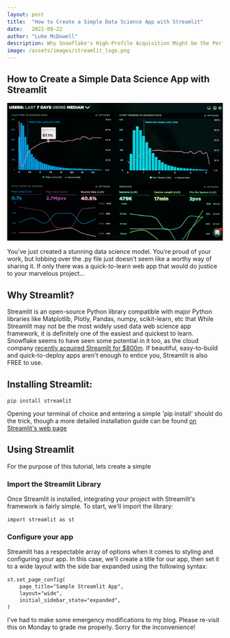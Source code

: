 ```yaml
---
layout: post
title:  "How to Create a Simple Data Science App with Streamlit"
date:   2022-09-22
author: "Luke McDowell"
description: Why Snowflake's High-Profile Acquisition Might be the Perfect Place to Deploy your Project.
image: /assets/images/streamlit_logo.png
---
```


## How to Create a Simple Data Science App with Streamlit

![image:](/assets/images/app1.png)

You’ve just created a stunning data science model. You’re proud of your work, but lobbing over the .py file just doesn’t seem like a worthy way of sharing it. If only there was a quick-to-learn web app that would do justice to your marvelous project... 



## Why Streamlit?
Streamlit is an open-source Python library compatible with major Python libraries like Matplotlib, Plotly, Pandas, numpy, scikit-learn, etc that While Streamlit may not be the most widely used data web science app framework, it is definitely one of the easiest and quickest to learn. Snowflake seems to have seen some potential in it too, as the cloud company [recently acquired Streamlit for $800m](https://techcrunch.com/2022/03/02/snowflake-acquires-streamlit-for-800m-to-help-customers-build-data-based-apps/). If beautiful, easy-to-build and quick-to-deploy apps aren't enough to entice you, Streamlit is also FREE to use.



## Installing Streamlit:

```
pip install streamlit
```
Opening your terminal of choice and entering a simple 'pip install' should do the trick, though a more detailed installation guide can be found [on Streamlit's web page](https://docs.streamlit.io/library/get-started/installation#install-streamlit-on-windows)
  
  
  
  
## Using Streamlit


For the purpose of this tutorial, lets create a simple


### Import the Streamlit Library
Once Streamlit is installed, integrating your project with Streamlit's framework is fairly simple. To start, we'll import the library:
```
import streamlit as st  
```


### Configure your app

Streamlit has a respectable array of options when it comes to styling and configuring your app. In this case, we'll create a title for our app, then set it to a wide layout with the side bar expanded using the following syntax: 
```
st.set_page_config(
    page_title="Sample Streamlit App",
    layout="wide",
    initial_sidebar_state="expanded",
)
```
I've had to make some emergency modifications to my blog. Please re-visit this on Monday to grade me properly. Sorry for the inconvenience!
